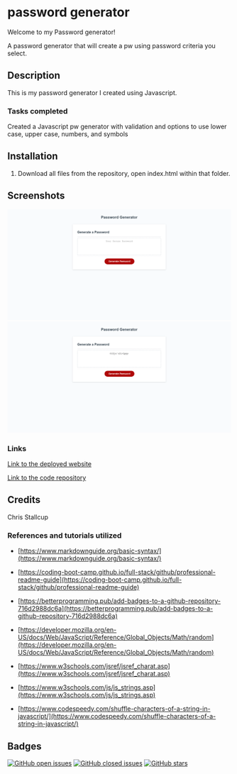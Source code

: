 # **password generator**

Welcome to my Password generator!

A password generator that will create a pw using password criteria you select.



## Description

This is my password generator I created using Javascript.

### **Tasks completed**
Created a Javascript pw generator with validation and options to use lower case, upper case, numbers, and symbols


## Installation

1. Download all files from the repository, open index.html within that folder.



## Screenshots

![Password Generator Home](./assets/home.png)
![Password Generator Generated](./assets/generated.png)

### **Links**

[Link to the deployed website](https://mrtofuuu.github.io/pw-generator/)

[Link to the code repository](https://github.com/MrTofuuu/pw-generator)


## Credits
Chris Stallcup


### References and tutorials utilized
* [https://www.markdownguide.org/basic-syntax/](https://www.markdownguide.org/basic-syntax/)
* [https://coding-boot-camp.github.io/full-stack/github/professional-readme-guide](https://coding-boot-camp.github.io/full-stack/github/professional-readme-guide)
* [https://betterprogramming.pub/add-badges-to-a-github-repository-716d2988dc6a](https://betterprogramming.pub/add-badges-to-a-github-repository-716d2988dc6a)
* [https://developer.mozilla.org/en-US/docs/Web/JavaScript/Reference/Global_Objects/Math/random](https://developer.mozilla.org/en-US/docs/Web/JavaScript/Reference/Global_Objects/Math/random)

* [https://www.w3schools.com/jsref/jsref_charat.asp](https://www.w3schools.com/jsref/jsref_charat.asp)

* [https://www.w3schools.com/js/js_strings.asp](https://www.w3schools.com/js/js_strings.asp)

* [https://www.codespeedy.com/shuffle-characters-of-a-string-in-javascript/](https://www.codespeedy.com/shuffle-characters-of-a-string-in-javascript/)

## Badges

[![GitHub open issues](https://img.shields.io/github/issues/MrTofuuu/pw-generator?style=for-the-badge)](https://github.com/MrTofuuu/pw-generator/issues)
[![GitHub closed issues](https://img.shields.io/github/issues-closed/MrTofuuu/pw-generator?style=for-the-badge)](https://img.shields.io/github/issues-closed/MrTofuuu/pw-generator?style=for-the-badge)
[![GitHub stars](https://img.shields.io/github/stars/MrTofuuu/pw-generator?style=for-the-badge)](https://github.com/MrTofuuu/pw-generator/stargazers)



